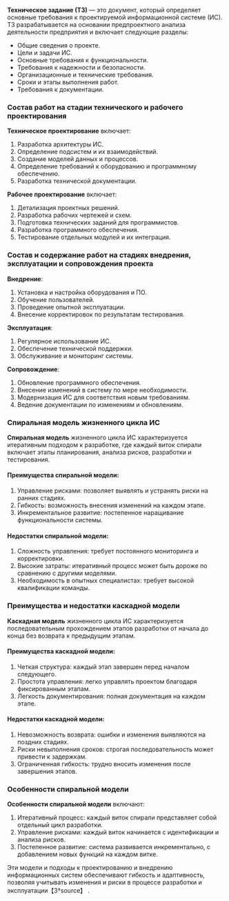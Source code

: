 
**Техническое задание (ТЗ)** — это документ, который определяет основные требования к проектируемой информационной системе (ИС). ТЗ разрабатывается на основании предпроектного анализа деятельности предприятия и включает следующие разделы:
- Общие сведения о проекте.
- Цели и задачи ИС.
- Основные требования к функциональности.
- Требования к надежности и безопасности.
- Организационные и технические требования.
- Сроки и этапы выполнения работ.
- Требования к документации.

### Состав работ на стадии технического и рабочего проектирования

**Техническое проектирование** включает:
1. Разработка архитектуры ИС.
2. Определение подсистем и их взаимодействий.
3. Создание моделей данных и процессов.
4. Определение требований к оборудованию и программному обеспечению.
5. Разработка технической документации.

**Рабочее проектирование** включает:
1. Детализация проектных решений.
2. Разработка рабочих чертежей и схем.
3. Подготовка технических заданий для программистов.
4. Разработка программного обеспечения.
5. Тестирование отдельных модулей и их интеграция.

### Состав и содержание работ на стадиях внедрения, эксплуатации и сопровождения проекта

**Внедрение**:
1. Установка и настройка оборудования и ПО.
2. Обучение пользователей.
3. Проведение опытной эксплуатации.
4. Внесение корректировок по результатам тестирования.

**Эксплуатация**:
1. Регулярное использование ИС.
2. Обеспечение технической поддержки.
3. Обслуживание и мониторинг системы.

**Сопровождение**:
1. Обновление программного обеспечения.
2. Внесение изменений в систему по мере необходимости.
3. Модернизация ИС для соответствия новым требованиям.
4. Ведение документации по изменениям и обновлениям.

### Спиральная модель жизненного цикла ИС

**Спиральная модель** жизненного цикла ИС характеризуется итеративным подходом к разработке, где каждый виток спирали включает этапы планирования, анализа рисков, разработки и тестирования.

#### Преимущества спиральной модели:
1. Управление рисками: позволяет выявлять и устранять риски на ранних стадиях.
2. Гибкость: возможность внесения изменений на каждом этапе.
3. Инкрементальное развитие: постепенное наращивание функциональности системы.

#### Недостатки спиральной модели:
1. Сложность управления: требует постоянного мониторинга и корректировки.
2. Высокие затраты: итеративный процесс может быть дороже по сравнению с другими моделями.
3. Необходимость в опытных специалистах: требует высокой квалификации команды.

### Преимущества и недостатки каскадной модели

**Каскадная модель** жизненного цикла ИС характеризуется последовательным прохождением этапов разработки от начала до конца без возврата к предыдущим этапам.

#### Преимущества каскадной модели:
1. Четкая структура: каждый этап завершен перед началом следующего.
2. Простота управления: легко управлять проектом благодаря фиксированным этапам.
3. Легкость документирования: полная документация на каждом этапе.

#### Недостатки каскадной модели:
1. Невозможность возврата: ошибки и изменения выявляются на поздних стадиях.
2. Риски невыполнения сроков: строгая последовательность может привести к задержкам.
3. Ограниченная гибкость: трудно вносить изменения после завершения этапов.

### Особенности спиральной модели

**Особенности спиральной модели** включают:
1. Итеративный процесс: каждый виток спирали представляет собой отдельный цикл разработки.
2. Управление рисками: каждый виток начинается с идентификации и анализа рисков.
3. Постепенное развитие: система развивается инкрементально, с добавлением новых функций на каждом витке.

Эти модели и подходы к проектированию и внедрению информационных систем обеспечивают гибкость и адаптивность, позволяя учитывать изменения и риски в процессе разработки и эксплуатации【3†source】    .